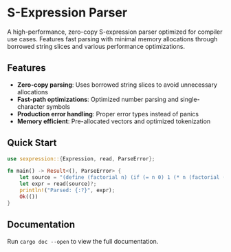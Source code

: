 # S-Expression Parser

A high-performance, zero-copy S-expression parser optimized for compiler use cases. Features fast parsing with minimal memory allocations through borrowed string slices and various performance optimizations.

## Features

- **Zero-copy parsing**: Uses borrowed string slices to avoid unnecessary allocations
- **Fast-path optimizations**: Optimized number parsing and single-character symbols
- **Production error handling**: Proper error types instead of panics
- **Memory efficient**: Pre-allocated vectors and optimized tokenization

## Quick Start

```rust
use sexpression::{Expression, read, ParseError};

fn main() -> Result<(), ParseError> {
    let source = "(define (factorial n) (if (= n 0) 1 (* n (factorial (- n 1)))))";
    let expr = read(source)?;
    println!("Parsed: {:?}", expr);
    Ok(())
}
```

## Documentation

Run `cargo doc --open` to view the full documentation.
